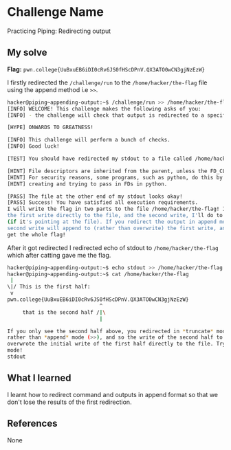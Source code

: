 # Challenge Name
Practicing Piping: Redirecting output

## My solve
**Flag:** `pwn.college{UuBxuEB6iDI0cRv6JS0fHScDPnV.QX3ATO0wCN3gjNzEzW}`

I firstly redirected the `/challenge/run` to the `/home/hacker/the-flag` file using the append method i.e `>>`.
```bash
hacker@piping~appending-output:~$ /challenge/run >> /home/hacker/the-flag
[INFO] WELCOME! This challenge makes the following asks of you:
[INFO] - the challenge will check that output is redirected to a specific file path : /home/hacker/the-flag

[HYPE] ONWARDS TO GREATNESS!

[INFO] This challenge will perform a bunch of checks.
[INFO] Good luck!

[TEST] You should have redirected my stdout to a file called /home/hacker/the-flag. Checking...

[HINT] File descriptors are inherited from the parent, unless the FD_CLOEXEC is set by the parent on the file descriptor.
[HINT] For security reasons, some programs, such as python, do this by default in certain cases. Be careful if you are
[HINT] creating and trying to pass in FDs in python.

[PASS] The file at the other end of my stdout looks okay!
[PASS] Success! You have satisfied all execution requirements.
I will write the flag in two parts to the file /home/hacker/the-flag! I'll do 
the first write directly to the file, and the second write, I'll do to stdout 
(if it's pointing at the file). If you redirect the output in append mode, the 
second write will append to (rather than overwrite) the first write, and you'll 
get the whole flag!
```
After it got redirected I redirected echo of stdout to `/home/hacker/the-flag` which after catting gave me the flag.
```bash
hacker@piping~appending-output:~$ echo stdout >> /home/hacker/the-flag 
hacker@piping~appending-output:~$ cat /home/hacker/the-flag
 | 
\|/ This is the first half:
 v 
pwn.college{UuBxuEB6iDI0cRv6JS0fHScDPnV.QX3ATO0wCN3gjNzEzW}
                              ^
     that is the second half /|\
                              |

If you only see the second half above, you redirected in *truncate* mode (>) 
rather than *append* mode (>>), and so the write of the second half to stdout 
overwrote the initial write of the first half directly to the file. Try append 
mode!
stdout
```

## What I learned
I learnt how to redirect command and outputs in append format so that we don't lose the results of the first redirection.

## References 
None




